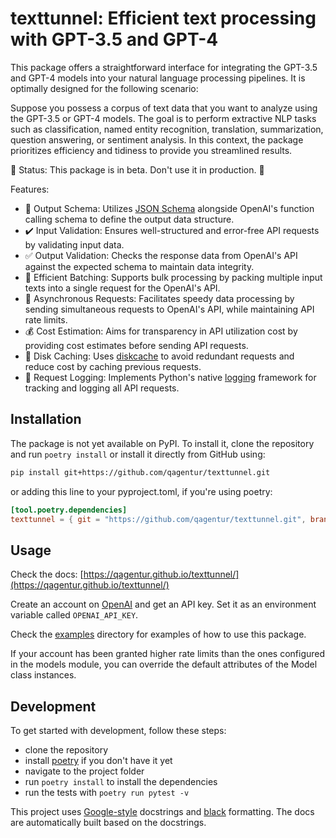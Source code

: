 # texttunnel: Efficient text processing with GPT-3.5 and GPT-4

This package offers a straightforward interface for integrating the GPT-3.5 and GPT-4 models into your natural language processing pipelines. It is optimally designed for the following scenario:

Suppose you possess a corpus of text data that you want to analyze using the GPT-3.5 or GPT-4 models. The goal is to perform extractive NLP tasks such as classification, named entity recognition, translation, summarization, question answering, or sentiment analysis. In this context, the package prioritizes efficiency and tidiness to provide you streamlined results.

🚧 Status: This package is in beta. Don't use it in production. 🚧

Features:

- 📄 Output Schema: Utilizes [JSON Schema](https://json-schema.org) alongside OpenAI's function calling schema to define the output data structure.
- ✔️ Input Validation: Ensures well-structured and error-free API requests by validating input data.
- ✅ Output Validation: Checks the response data from OpenAI's API against the expected schema to maintain data integrity.
- 🚀 Efficient Batching: Supports bulk processing by packing multiple input texts into a single request for the OpenAI's API.
- 🚦 Asynchronous Requests: Facilitates speedy data processing by sending simultaneous requests to OpenAI's API, while maintaining API rate limits.
- 💰 Cost Estimation: Aims for transparency in API utilization cost by providing cost estimates before sending API requests.
- 💾 Disk Caching: Uses [diskcache](https://github.com/grantjenks/python-diskcache) to avoid redundant requests and reduce cost by caching previous requests.
- 📝 Request Logging: Implements Python's native [logging](https://docs.python.org/3/library/logging.html) framework for tracking and logging all API requests.

## Installation

The package is not yet available on PyPI. To install it, clone the repository and run `poetry install` or install it directly from GitHub using:

```bash
pip install git+https://github.com/qagentur/texttunnel.git
```

or adding this line to your pyproject.toml, if you're using poetry:

```toml
[tool.poetry.dependencies]
texttunnel = { git = "https://github.com/qagentur/texttunnel.git", branch = "main" }
```

## Usage

Check the docs: [https://qagentur.github.io/texttunnel/](https://qagentur.github.io/texttunnel/)

Create an account on [OpenAI](https://openai.com) and get an API key. Set it as an environment variable called `OPENAI_API_KEY`.

Check the [examples](examples) directory for examples of how to use this package.

If your account has been granted higher rate limits than the ones configured in the models module, you can override the default attributes of the Model class instances.

## Development

To get started with development, follow these steps:

- clone the repository
- install [poetry](https://python-poetry.org/docs/) if you don't have it yet
- navigate to the project folder
- run `poetry install` to install the dependencies
- run the tests with `poetry run pytest -v`

This project uses [Google-style](https://google.github.io/styleguide/pyguide.html#381-docstrings) docstrings and [black](https://github.com/psf/black) formatting. The docs are automatically built based on the docstrings.
